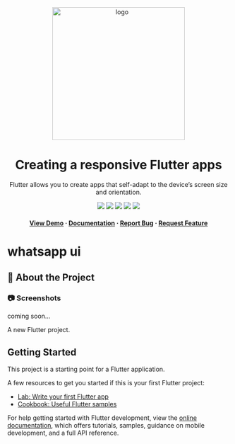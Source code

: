 <div align="center">

  <img src="https://user-images.githubusercontent.com/99184393/201592983-1e542751-6edf-4332-91ec-04c8d27b43fe.png" alt="logo" width="300" height="auto" />

  # Creating a responsive Flutter apps

  <p>
Flutter allows you to create apps that self-adapt to the device’s screen size and orientation.
  </p>

<!-- Badges -->

![](https://img.shields.io/badge/Maintained-Yes-indigo)
![](https://img.shields.io/github/forks/SashenJayathilaka/Flutter-Responsive-Ui.svg)
![](https://img.shields.io/github/stars/SashenJayathilaka/Flutter-Responsive-Ui.svg)
![](https://img.shields.io/github/issues/SashenJayathilaka/Flutter-Responsive-Ui)
![](https://img.shields.io/github/last-commit/SashenJayathilaka/Flutter-Responsive-Ui)

<h4>
    <a href="whatsappui-clone.netlify.app">View Demo</a>
  <span> · </span>
    <a href="https://github.com/SashenJayathilaka/Flutter-Responsive-Ui/blob/master/README.md">Documentation</a>
  <span> · </span>
    <a href="https://github.com/SashenJayathilaka/Flutter-Responsive-Ui/issues">Report Bug</a>
  <span> · </span>
    <a href="https://github.com/SashenJayathilaka/Flutter-Responsive-Ui/issues">Request Feature</a>
  </h4>
</div>


 </div>


# whatsapp ui

<!-- About the Project -->
## :star2: About the Project

<!-- Screenshots -->
### :camera: Screenshots

coming soon...

A new Flutter project.

## Getting Started

This project is a starting point for a Flutter application.

A few resources to get you started if this is your first Flutter project:

- [Lab: Write your first Flutter app](https://docs.flutter.dev/get-started/codelab)
- [Cookbook: Useful Flutter samples](https://docs.flutter.dev/cookbook)

For help getting started with Flutter development, view the
[online documentation](https://docs.flutter.dev/), which offers tutorials,
samples, guidance on mobile development, and a full API reference.